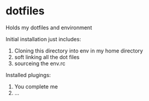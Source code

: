 # dotfiles
Holds my dotfiles and environment

Initial installation just includes:
1. Cloning this directory into env in my home directory
2. soft linking all the dot files
3. sourceing the env.rc

Installed plugings:
1. You complete me
2. ...
